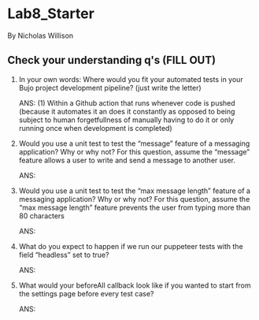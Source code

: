 # Lab8_Starter
By Nicholas Willison

## Check your understanding q's (FILL OUT)
1. In your own words: Where would you fit your automated tests in your Bujo project development pipeline? (just write the letter)
   
   ANS: (1) Within a Github action that runs whenever code is pushed (because it automates it an does it constantly as opposed to being subject to human forgetfullness of manually having to do it or only running once when development is completed)


2. Would you use a unit test to test the “message” feature of a messaging application? Why or why not? For this question, assume the “message” feature allows a user to write and send a message to another user.
   
   ANS:


3. Would you use a unit test to test the “max message length” feature of a messaging application? Why or why not? For this question, assume the “max message length” feature prevents the user from typing more than 80 characters
   
   ANS:


4. What do you expect to happen if we run our puppeteer tests with the field “headless” set to true?
   
   ANS:


5. What would your beforeAll callback look like if you wanted to start from the settings page before every test case?
   
   ANS: